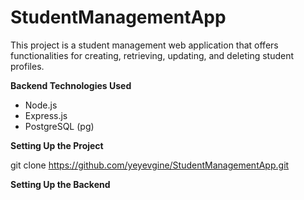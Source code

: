 # StudentManagementApp

This project is a student management web application that offers functionalities for creating, retrieving, updating, and deleting student profiles.

**Backend Technologies Used** <br>
+ Node.js <br>
+ Express.js <br>
+ PostgreSQL (pg) <br>


**Setting Up the Project** 

git clone https://github.com/yeyevgine/StudentManagementApp.git

**Setting Up the Backend**


